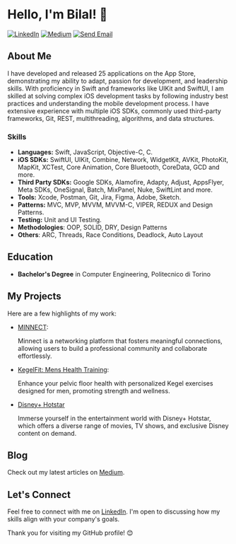# Hello, I'm Bilal! 👋

[![LinkedIn](https://img.shields.io/badge/LinkedIn-blue?style=flat&logo=linkedin&logoColor=white)](https://www.linkedin.com/in/bilalbakhrom/)
[![Medium](https://img.shields.io/badge/Medium-black?style=flat&logo=medium&logoColor=white)](https://medium.com/@bilalbakhrom)
[![Send Email](https://img.shields.io/badge/Send_Email-red?style=flat&logo=gmail&logoColor=white)](mailto:bilalbakhrom@gmail.com)

## About Me

I have developed and released 25 applications on the App Store, demonstrating my ability to adapt, passion for development, and leadership skills. With proficiency in Swift and frameworks like UIKit and SwiftUI, I am skilled at solving complex iOS development tasks by following industry best practices and understanding the mobile development process. I have extensive experience with multiple iOS SDKs, commonly used third-party frameworks, Git, REST, multithreading, algorithms, and data structures.

### Skills

- **Languages:** Swift, JavaScript, Objective-C, C.
- **iOS SDKs:** SwiftUI, UIKit, Combine, Network, WidgetKit, AVKit, PhotoKit, MapKit, XCTest, Core Animation, Core Bluetooth, CoreData, GCD and more.
- **Third Party SDKs:** Google SDKs, Alamofire, Adapty, Adjust, AppsFlyer, Meta SDKs, OneSignal, Batch, MixPanel, Nuke, SwiftLint and more.
- **Tools:** Xcode, Postman, Git, Jira, Figma, Adobe, Sketch.
- **Patterns:** MVC, MVP, MVVM, MVVM-C, VIPER, REDUX and Design Patterns.
- **Testing:** Unit and UI Testing.
- **Methodologies**: OOP, SOLID, DRY, Design Patterns
- **Others**: ARC, Threads, Race Conditions, Deadlock, Auto Layout

## Education
- **Bachelor's Degree** in Computer Engineering, Politecnico di Torino

## My Projects

Here are a few highlights of my work:
- [MINNECT](https://apps.apple.com/us/app/minnect/id1583104411):

  Minnect is a networking platform that fosters meaningful connections, allowing users to build a professional community and collaborate effortlessly.
- [KegelFit: Mens Health Training](https://apps.apple.com/us/app/kegelfit-mens-health-training/id1630828102):

  Enhance your pelvic floor health with personalized Kegel exercises designed for men, promoting strength and wellness.
- [Disney+ Hotstar](https://apps.apple.com/id/app/disney-hotstar/id1524156685)

  Immerse yourself in the entertainment world with Disney+ Hotstar, which offers a diverse range of movies, TV shows, and exclusive Disney content on demand.

## Blog

Check out my latest articles on [Medium](https://medium.com/@bilalbakhrom).

## Let's Connect

Feel free to connect with me on [LinkedIn](https://www.linkedin.com/in/bilalbakhrom/). I'm open to discussing how my skills align with your company's goals.

Thank you for visiting my GitHub profile! 😊

